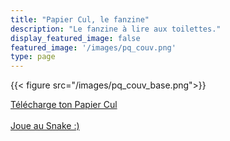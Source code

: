 ```yaml
---
title: "Papier Cul, le fanzine"
description: "Le fanzine à lire aux toilettes."
display_featured_image: false
featured_image: '/images/pq_couv.png'
type: page
---
```


{{< figure src="/images/pq_couv_base.png">}}

<a href="https://payhip.com/b/cNdn" class="payhip-buy-button" data-theme="none" data-product="cNdn">Télécharge ton Papier Cul</a>
<br/>
<br/>
<a href="/papier-snake">Joue au Snake :)</a>

<script type="text/javascript" src="https://payhip.com/payhip.js?v=24u68984"></script>